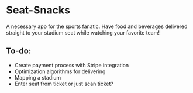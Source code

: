 # Seat-Snacks
A necessary app for the sports fanatic. Have food and beverages delivered straight to your stadium seat while watching your favorite team!
## To-do:
* Create payment process with Stripe integration
* Optimization algorithms for delivering
* Mapping a stadium
* Enter seat from ticket or just scan ticket?
